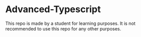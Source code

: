 # Advanced-Typescript
This repo is made by a student for learning purposes. It is not recommended to use this repo for any other purposes. 
